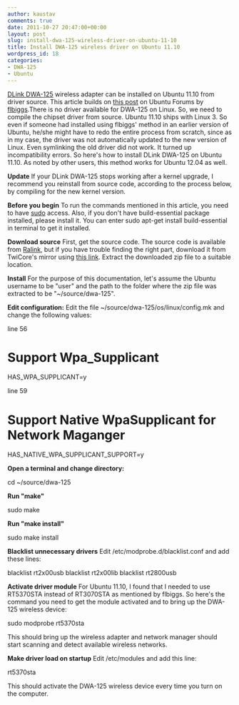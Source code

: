 ```yaml
---
author: kaustav
comments: true
date: 2011-10-27 20:47:00+00:00
layout: post
slug: install-dwa-125-wireless-driver-on-ubuntu-11-10
title: Install DWA-125 wireless driver on Ubuntu 11.10
wordpress_id: 18
categories:
- DWA-125
- Ubuntu
---
```


[DLink DWA-125](http://www.dlink.com/products/?pid=722) wireless adapter can be installed on Ubuntu 11.10 from driver source. This article builds on [this post](http://ubuntuforums.org/showthread.php?t=1289917) on Ubuntu Forums by [flbiggs](http://ubuntuforums.org/member.php?u=98328).There is no driver available for DWA-125 on Linux. So, we need to compile the chipset driver from source. Ubuntu 11.10 ships with Linux 3. So even if someone had installed using flbiggs' method in an earlier version of Ubuntu, he/she might have to redo the entire process from scratch, since as in my case, the driver was not automatically updated to the new version of Linux. Even symlinking the old driver did not work. It turned up incompatibility errors. So here's how to install DLink DWA-125 on Ubuntu 11.10. As noted by other users, this method works for Ubuntu 12.04 as well.<!-- more -->


**Update**
If your DLink DWA-125 stops working after a kernel upgrade, I recommend you reinstall from source code, according to the process below, by compiling for the new kernel version.

**Before you begin**
To run the commands mentioned in this article, you need to have [sudo](https://help.ubuntu.com/community/RootSudo) access. Also, if you don't have build-essential package installed, please install it. You can enter sudo apt-get install build-essential in terminal to get it installed.

**Download source**
First, get the source code. The source code is available from [Ralink](http://www.ralinktech.com/), but if you have trouble finding the right part, download it from TwiCore's mirror using [this link](http://public.twicore.com/DWA-125/dwa-125-ubuntu-11.10-Linux-3.zip). Extract the downloaded zip file to a suitable location.

**Install**
For the purpose of this documentation, let's assume the Ubuntu username to be "user" and the path to the folder where the zip file was extracted to be "~/source/dwa-125".

**Edit configuration:**
Edit the file ~/source/dwa-125/os/linux/config.mk and change the following values:


line 56


# Support Wpa_Supplicant
HAS_WPA_SUPPLICANT=y 





line 59


# Support Native WpaSupplicant for Network Maganger
HAS_NATIVE_WPA_SUPPLICANT_SUPPORT=y

**Open a terminal and change directory:**


cd ~/source/dwa-125


**Run "make"**


sudo make 


**Run "make install"**


sudo make install


**Blacklist unnecessary drivers**
Edit /etc/modprobe.d/blacklist.conf and add these lines:


blacklist rt2x00usb
blacklist rt2x00lib
blacklist rt2800usb


**Activate driver module**
For Ubuntu 11.10, I found that I needed to use RT5370STA instead of RT3070STA as mentioned by flbiggs. So here's the command you need to get the module activated and to bring up the DWA-125 wireless device:


sudo modprobe rt5370sta


This should bring up the wireless adapter and network manager should start scanning and detect available wireless networks.

**Make driver load on startup**
Edit /etc/modules and add this line:


rt5370sta


This should activate the DWA-125 wireless device every time you turn on the computer.


